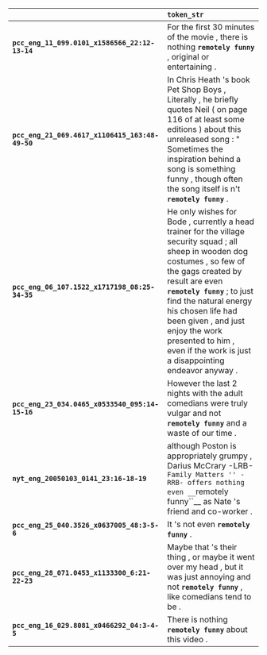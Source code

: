 |                                                 | `token_str`                                                                                                                                                                                                                                                                                                                                                          |
|:------------------------------------------------|:---------------------------------------------------------------------------------------------------------------------------------------------------------------------------------------------------------------------------------------------------------------------------------------------------------------------------------------------------------------------|
| **`pcc_eng_11_099.0101_x1586566_22:12-13-14`**  | For the first 30 minutes of the movie , there is nothing __``remotely funny``__ , original or entertaining .                                                                                                                                                                                                                                                         |
| **`pcc_eng_21_069.4617_x1106415_163:48-49-50`** | In Chris Heath 's book Pet Shop Boys , Literally , he briefly quotes Neil ( on page 116 of at least some editions ) about this unreleased song : " Sometimes the inspiration behind a song is something funny , though often the song itself is n't __``remotely funny``__ .                                                                                         |
| **`pcc_eng_06_107.1522_x1717198_08:25-34-35`**  | He only wishes for Bode , currently a head trainer for the village security squad ; all sheep in wooden dog costumes , so few of the gags created by result are even __``remotely funny``__ ; to just find the natural energy his chosen life had been given , and just enjoy the work presented to him , even if the work is just a disappointing endeavor anyway . |
| **`pcc_eng_23_034.0465_x0533540_095:14-15-16`** | However the last 2 nights with the adult comedians were truly vulgar and not __``remotely funny``__ and a waste of our time .                                                                                                                                                                                                                                        |
| **`nyt_eng_20050103_0141_23:16-18-19`**         | although Poston is appropriately grumpy , Darius McCrary -LRB- `` Family Matters '' -RRB- offers nothing even __``remotely funny``__ as Nate 's friend and co-worker .                                                                                                                                                                                               |
| **`pcc_eng_25_040.3526_x0637005_48:3-5-6`**     | It 's not even __``remotely funny``__ .                                                                                                                                                                                                                                                                                                                              |
| **`pcc_eng_28_071.0453_x1133300_6:21-22-23`**   | Maybe that 's their thing , or maybe it went over my head , but it was just annoying and not __``remotely funny``__ , like comedians tend to be .                                                                                                                                                                                                                    |
| **`pcc_eng_16_029.8081_x0466292_04:3-4-5`**     | There is nothing __``remotely funny``__ about this video .                                                                                                                                                                                                                                                                                                           |